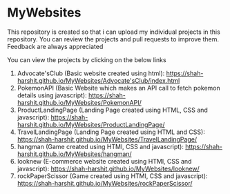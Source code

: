 # MyWebsites
This repository is created so that i can upload my individual projects in this repository.
You can review the projects and pull requests to improve them.
Feedback are always appreciated

You can view the projects by clicking on the below links
1. Advocate'sClub (Basic website created using html): https://shah-harshit.github.io/MyWebsites/Advocate'sClub/index.html
2. PokemonAPI (Basic Website which makes an API call to fetch pokemon details using javascript): https://shah-harshit.github.io/MyWebsites/PokemonAPI/
3. ProductLandingPage (Landing Page created using HTML, CSS and javascript): https://shah-harshit.github.io/MyWebsites/ProductLandingPage/
4. TravelLandingPage (Landing Page created using HTML and CSS): https://shah-harshit.github.io/MyWebsites/TravelLandingPage/
5. hangman (Game created using HTMl, CSS and javascript): https://shah-harshit.github.io/MyWebsites/hangman/
6. looknew (E-commerce website created using HTMl, CSS and javascript): https://shah-harshit.github.io/MyWebsites/looknew/
7. rockPaperScissor (Game created using HTMl, CSS and javascript): https://shah-harshit.github.io/MyWebsites/rockPaperScissor/
